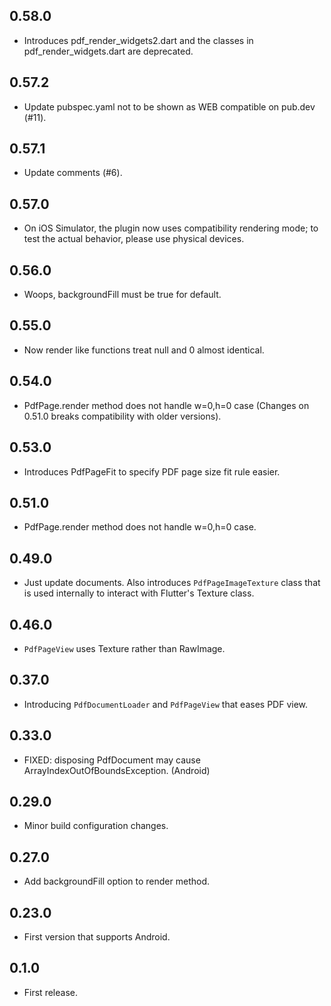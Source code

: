 ## 0.58.0

* Introduces pdf_render_widgets2.dart and the classes in pdf_render_widgets.dart are deprecated.

## 0.57.2

* Update pubspec.yaml not to be shown as WEB compatible on pub.dev (#11).

## 0.57.1

* Update comments (#6).

## 0.57.0

* On iOS Simulator, the plugin now uses compatibility rendering mode; to test the actual behavior, please use physical devices.

## 0.56.0

* Woops, backgroundFill must be true for default.

## 0.55.0

* Now render like functions treat null and 0 almost identical.

## 0.54.0

* PdfPage.render method does not handle w=0,h=0 case (Changes on 0.51.0 breaks compatibility with older versions).

## 0.53.0

* Introduces PdfPageFit to specify PDF page size fit rule easier.

## 0.51.0

* PdfPage.render method does not handle w=0,h=0 case.

## 0.49.0

* Just update documents. Also introduces `PdfPageImageTexture` class that is used internally to interact with Flutter's Texture class.

## 0.46.0

* `PdfPageView` uses Texture rather than RawImage.

## 0.37.0

* Introducing `PdfDocumentLoader` and `PdfPageView` that eases PDF view.

## 0.33.0

* FIXED: disposing PdfDocument may cause ArrayIndexOutOfBoundsException. (Android)

## 0.29.0

* Minor build configuration changes.

## 0.27.0

* Add backgroundFill option to render method.

## 0.23.0

* First version that supports Android.

## 0.1.0

* First release.
